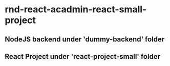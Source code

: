 # rnd-react-acadmin-react-small-project
 
## NodeJS backend under 'dummy-backend' folder
## React Project under 'react-project-small' folder
